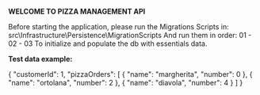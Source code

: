 **WELCOME TO PIZZA MANAGEMENT API**

Before starting the application, please run the Migrations Scripts in: src\Infrastructure\Persistence\MigrationScripts
And run them in order: 01 - 02 - 03 To initialize and populate the db with essentials data.

**Test data example:**

{
  "customerId": 1,
  "pizzaOrders": [
    {
      "name": "margherita",
      "number": 0
    },
    {
      "name": "ortolana",
      "number": 2
    },
    {
      "name": "diavola",
      "number": 4
    }
  ]
}

